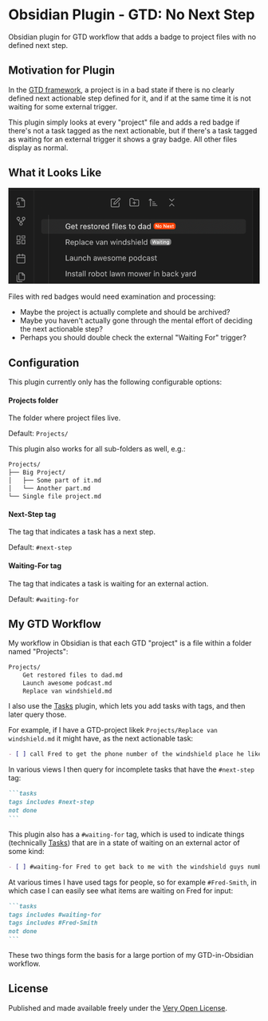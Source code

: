 # Obsidian Plugin - GTD: No Next Step

Obsidian plugin for GTD workflow that adds a badge to project files with no defined next step.

## Motivation for Plugin

In the [GTD framework](https://en.wikipedia.org/wiki/Getting_Things_Done), a project is in a bad state if there is no clearly defined next actionable step defined for it, and if at the same time it is not waiting for some external trigger.

This plugin simply looks at every "project" file and adds a red badge if there's not a task tagged as the next actionable, but if there's a task tagged as waiting for an external trigger it shows a gray badge. All other files display as normal.

## What it Looks Like

![](./example.png)

Files with red badges would need examination and processing:
- Maybe the project is actually complete and should be archived?
- Maybe you haven't actually gone through the mental effort of deciding the next actionable step?
- Perhaps you should double check the external "Waiting For" trigger?

## Configuration

This plugin currently only has the following configurable options:

#### Projects folder

The folder where project files live.

Default: `Projects/`

This plugin also works for all sub-folders as well, e.g.:

```
Projects/
├── Big Project/
│   ├── Some part of it.md
│   └── Another part.md
└── Single file project.md
```

#### Next-Step tag

The tag that indicates a task has a next step.

Default: `#next-step`

#### Waiting-For tag

The tag that indicates a task is waiting for an external action.

Default: `#waiting-for`

## My GTD Workflow

My workflow in Obsidian is that each GTD "project" is a file within a folder named "Projects":

```
Projects/
	Get restored files to dad.md
	Launch awesome podcast.md
	Replace van windshield.md
```

I also use the [Tasks](https://publish.obsidian.md/tasks/) plugin, which lets you add tasks with tags, and then later query those.

For example, if I have a GTD-project likek `Projects/Replace van windshield.md` it might have, as the next actionable task:

```md
- [ ] call Fred to get the phone number of the windshield place he likes #next-step
```

In various views I then query for incomplete tasks that have the `#next-step` tag:

``````md
```tasks
tags includes #next-step
not done
```
``````

This plugin also has a `#waiting-for` tag, which is used to indicate things (technically [Tasks](https://publish.obsidian.md/tasks/)) that are in a state of waiting on an external actor of some kind:

```md
- [ ] #waiting-for Fred to get back to me with the windshield guys number
```

At various times I have used tags for people, so for example `#Fred-Smith`, in which case I can easily see what items are waiting on Fred for input:

``````md
```tasks
tags includes #waiting-for
tags includes #Fred-Smith
not done
```
``````

These two things form the basis for a large portion of my GTD-in-Obsidian workflow.

## License

Published and made available freely under the [Very Open License](http://veryopenlicense.com/).
